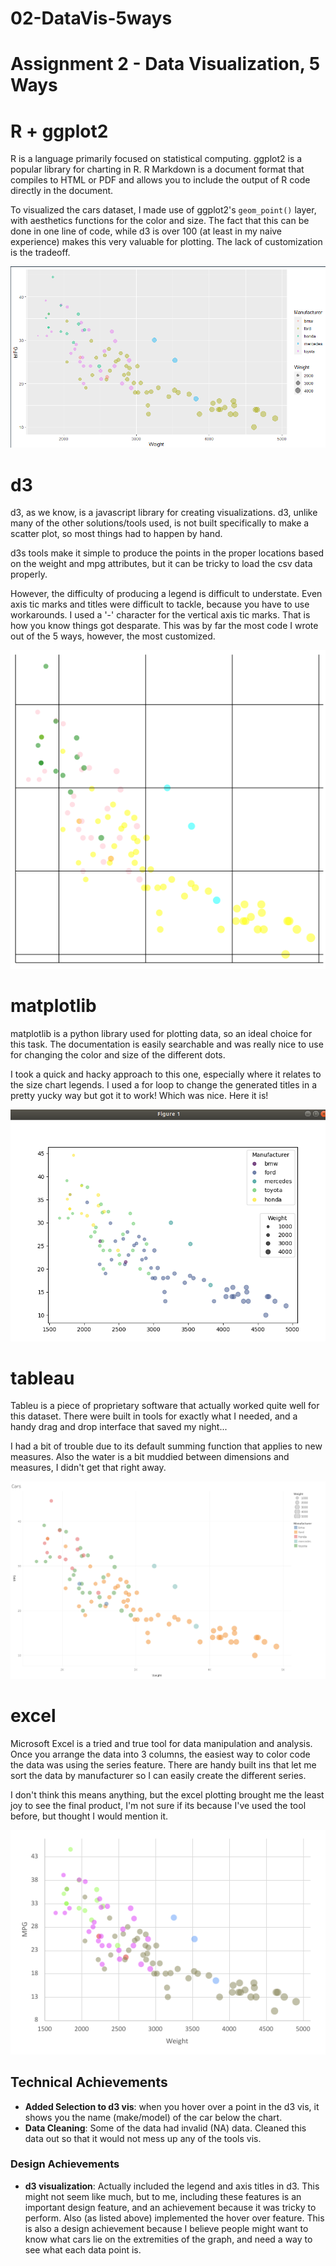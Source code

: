 # 02-DataVis-5ways

Assignment 2 - Data Visualization, 5 Ways  
===

# R + ggplot2

R is a language primarily focused on statistical computing.
ggplot2 is a popular library for charting in R.
R Markdown is a document format that compiles to HTML or PDF and allows you to include the output of R code directly in the document.

To visualized the cars dataset, I made use of ggplot2's `geom_point()` layer, with aesthetics functions for the color and size.
The fact that this can be done in one line of code, while d3 is over 100 (at least in my naive experience) makes this very valuable for plotting. The lack of customization is the tradeoff. 

![ggplot2](img/myggplot2.PNG)

# d3

d3, as we know, is a javascript library for creating visualizations. d3, unlike many of the other solutions/tools used, is not built specifically to make a scatter plot, so most things had to happen by hand. 

d3s tools make it simple to produce the points in the proper locations based on the weight and mpg attributes, but it can be tricky to load the csv data properly. 

However, the difficulty of producing a legend is difficult to understate. Even axis tic marks and titles were difficult to tackle, because you have to use workarounds. I used a '-' character for the vertical axis tic marks. That is how you know things got desparate. This was by far the most code I wrote out of the 5 ways, however, the most customized. 

![d3 plot](img/d3.PNG)

# matplotlib

matplotlib is a python library used for plotting data, so an ideal choice for this task. The documentation is easily searchable and was really nice to use for changing the color and size of the different dots.

I took a quick and hacky approach to this one, especially where it relates to the size chart legends. I used a for loop to change the generated titles in a pretty yucky way but got it to work! Which was nice.
Here it is!

![matplotlib](img/matplotlib.png)

# tableau

Tableu is a piece of proprietary software that actually worked quite well for this dataset. There were built in tools for exactly what I needed, and a handy drag and drop interface that saved my night...

I had a bit of trouble due to its default summing function that applies to new measures. Also the water is a bit muddied between dimensions and measures, I didn't get that right away. 

![tableau](img/tableau.png)

# excel

Microsoft Excel is a tried and true tool for data manipulation and analysis. Once you arrange the data into 3 columns, the easiest way to color code the data was using the series feature. There are handy built ins that let me sort the data by manufacturer so I can easily create the different series. 

I don't think this means anything, but the excel plotting brought me the least joy to see the final product, I'm not sure if its because I've used the tool before, but thought I would mention it. 

![excel](img/excel.png)





## Technical Achievements
- **Added Selection to d3 vis**: when you hover over a point in the d3 vis, it shows you the name (make/model) of the car below the chart. 
- **Data Cleaning**: Some of the data had invalid (NA) data. Cleaned this data out so that it would not mess up any of the tools vis. 

### Design Achievements
- **d3 visualization**: Actually included the legend and axis titles in d3. This might not seem like much, but to me, including these features is an important design feature, and an achievement because it was tricky to perform. Also (as listed above) implemented the hover over feature. This is also a design achievement because I believe people might want to know what cars lie on the extremities of the graph, and need a way to see what each data point is. 
